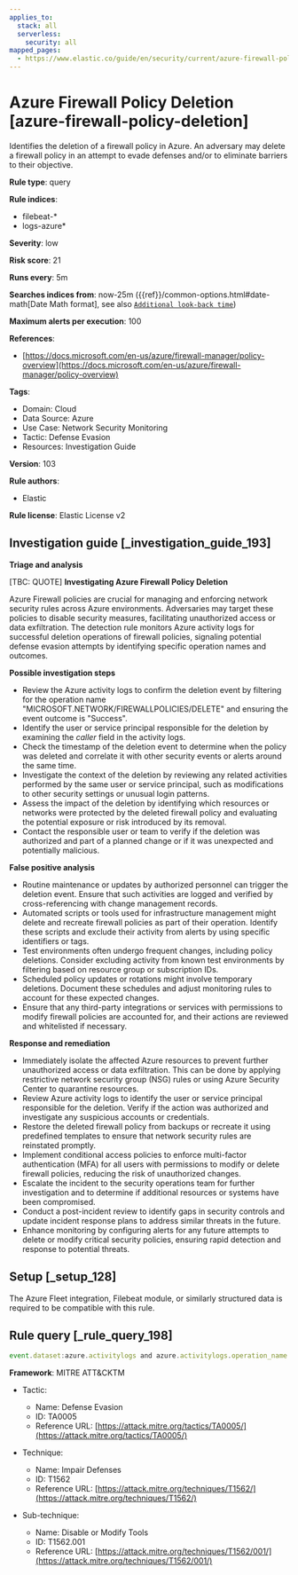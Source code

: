 ```yaml
---
applies_to:
  stack: all
  serverless:
    security: all
mapped_pages:
  - https://www.elastic.co/guide/en/security/current/azure-firewall-policy-deletion.html
---
```


# Azure Firewall Policy Deletion [azure-firewall-policy-deletion]

Identifies the deletion of a firewall policy in Azure. An adversary may delete a firewall policy in an attempt to evade defenses and/or to eliminate barriers to their objective.

**Rule type**: query

**Rule indices**:

* filebeat-*
* logs-azure*

**Severity**: low

**Risk score**: 21

**Runs every**: 5m

**Searches indices from**: now-25m ({{ref}}/common-options.html#date-math[Date Math format], see also [`Additional look-back time`](docs-content://solutions/security/detect-and-alert/create-detection-rule.md#rule-schedule))

**Maximum alerts per execution**: 100

**References**:

* [https://docs.microsoft.com/en-us/azure/firewall-manager/policy-overview](https://docs.microsoft.com/en-us/azure/firewall-manager/policy-overview)

**Tags**:

* Domain: Cloud
* Data Source: Azure
* Use Case: Network Security Monitoring
* Tactic: Defense Evasion
* Resources: Investigation Guide

**Version**: 103

**Rule authors**:

* Elastic

**Rule license**: Elastic License v2

## Investigation guide [_investigation_guide_193]

**Triage and analysis**

[TBC: QUOTE]
**Investigating Azure Firewall Policy Deletion**

Azure Firewall policies are crucial for managing and enforcing network security rules across Azure environments. Adversaries may target these policies to disable security measures, facilitating unauthorized access or data exfiltration. The detection rule monitors Azure activity logs for successful deletion operations of firewall policies, signaling potential defense evasion attempts by identifying specific operation names and outcomes.

**Possible investigation steps**

* Review the Azure activity logs to confirm the deletion event by filtering for the operation name "MICROSOFT.NETWORK/FIREWALLPOLICIES/DELETE" and ensuring the event outcome is "Success".
* Identify the user or service principal responsible for the deletion by examining the *caller* field in the activity logs.
* Check the timestamp of the deletion event to determine when the policy was deleted and correlate it with other security events or alerts around the same time.
* Investigate the context of the deletion by reviewing any related activities performed by the same user or service principal, such as modifications to other security settings or unusual login patterns.
* Assess the impact of the deletion by identifying which resources or networks were protected by the deleted firewall policy and evaluating the potential exposure or risk introduced by its removal.
* Contact the responsible user or team to verify if the deletion was authorized and part of a planned change or if it was unexpected and potentially malicious.

**False positive analysis**

* Routine maintenance or updates by authorized personnel can trigger the deletion event. Ensure that such activities are logged and verified by cross-referencing with change management records.
* Automated scripts or tools used for infrastructure management might delete and recreate firewall policies as part of their operation. Identify these scripts and exclude their activity from alerts by using specific identifiers or tags.
* Test environments often undergo frequent changes, including policy deletions. Consider excluding activity from known test environments by filtering based on resource group or subscription IDs.
* Scheduled policy updates or rotations might involve temporary deletions. Document these schedules and adjust monitoring rules to account for these expected changes.
* Ensure that any third-party integrations or services with permissions to modify firewall policies are accounted for, and their actions are reviewed and whitelisted if necessary.

**Response and remediation**

* Immediately isolate the affected Azure resources to prevent further unauthorized access or data exfiltration. This can be done by applying restrictive network security group (NSG) rules or using Azure Security Center to quarantine resources.
* Review Azure activity logs to identify the user or service principal responsible for the deletion. Verify if the action was authorized and investigate any suspicious accounts or credentials.
* Restore the deleted firewall policy from backups or recreate it using predefined templates to ensure that network security rules are reinstated promptly.
* Implement conditional access policies to enforce multi-factor authentication (MFA) for all users with permissions to modify or delete firewall policies, reducing the risk of unauthorized changes.
* Escalate the incident to the security operations team for further investigation and to determine if additional resources or systems have been compromised.
* Conduct a post-incident review to identify gaps in security controls and update incident response plans to address similar threats in the future.
* Enhance monitoring by configuring alerts for any future attempts to delete or modify critical security policies, ensuring rapid detection and response to potential threats.


## Setup [_setup_128]

The Azure Fleet integration, Filebeat module, or similarly structured data is required to be compatible with this rule.


## Rule query [_rule_query_198]

```js
event.dataset:azure.activitylogs and azure.activitylogs.operation_name:"MICROSOFT.NETWORK/FIREWALLPOLICIES/DELETE" and event.outcome:(Success or success)
```

**Framework**: MITRE ATT&CKTM

* Tactic:

    * Name: Defense Evasion
    * ID: TA0005
    * Reference URL: [https://attack.mitre.org/tactics/TA0005/](https://attack.mitre.org/tactics/TA0005/)

* Technique:

    * Name: Impair Defenses
    * ID: T1562
    * Reference URL: [https://attack.mitre.org/techniques/T1562/](https://attack.mitre.org/techniques/T1562/)

* Sub-technique:

    * Name: Disable or Modify Tools
    * ID: T1562.001
    * Reference URL: [https://attack.mitre.org/techniques/T1562/001/](https://attack.mitre.org/techniques/T1562/001/)



